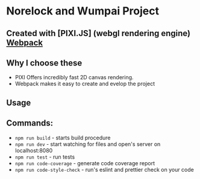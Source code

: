 # Norelock and Wumpai Project

## Created with [PIXI.JS] (webgl rendering engine) [Webpack](https://webpack.js.org/)

## Why I choose these

-   PIXI Offers incredibly fast 2D canvas rendering.
 -  Webpack makes it easy to create and evelop the project

## Usage

## Commands:

-   `npm run build` - starts build procedure
-   `npm run dev` - start watching for files and open's server on localhost:8080
-   `npm run test` - run tests
-   `npm run code-coverage` - generate code coverage report
-   `npm run code-style-check` - run's eslint and prettier check on your code
